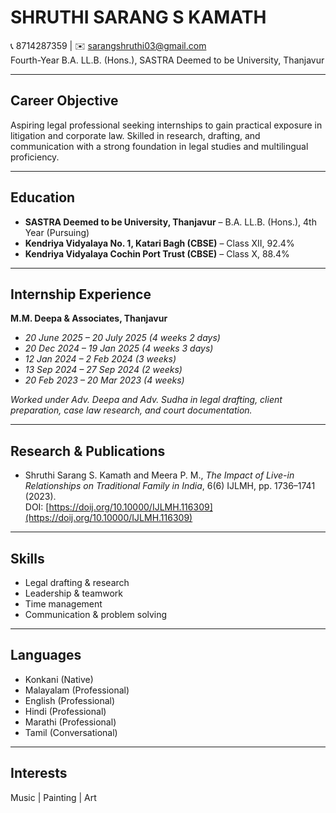 # SHRUTHI SARANG S KAMATH

📞 8714287359 | ✉️ sarangshruthi03@gmail.com  
Fourth-Year B.A. LL.B. (Hons.), SASTRA Deemed to be University, Thanjavur  

---

## Career Objective
Aspiring legal professional seeking internships to gain practical exposure in litigation and corporate law. Skilled in research, drafting, and communication with a strong foundation in legal studies and multilingual proficiency.  

---

## Education
- **SASTRA Deemed to be University, Thanjavur** – B.A. LL.B. (Hons.), 4th Year (Pursuing)  
- **Kendriya Vidyalaya No. 1, Katari Bagh (CBSE)** – Class XII, 92.4%  
- **Kendriya Vidyalaya Cochin Port Trust (CBSE)** – Class X, 88.4%  

---

## Internship Experience
**M.M. Deepa & Associates, Thanjavur**  
- *20 June 2025 – 20 July 2025 (4 weeks 2 days)*  
- *20 Dec 2024 – 19 Jan 2025 (4 weeks 3 days)*  
- *12 Jan 2024 – 2 Feb 2024 (3 weeks)*  
- *13 Sep 2024 – 27 Sep 2024 (2 weeks)*  
- *20 Feb 2023 – 20 Mar 2023 (4 weeks)*  

*Worked under Adv. Deepa and Adv. Sudha in legal drafting, client preparation, case law research, and court documentation.*  

---

## Research & Publications
- Shruthi Sarang S. Kamath and Meera P. M., *The Impact of Live-in Relationships on Traditional Family in India*, 6(6) IJLMH, pp. 1736–1741 (2023).  
  DOI: [https://doij.org/10.10000/IJLMH.116309](https://doij.org/10.10000/IJLMH.116309)  

---

## Skills
- Legal drafting & research  
- Leadership & teamwork  
- Time management  
- Communication & problem solving  

---

## Languages
- Konkani (Native)  
- Malayalam (Professional)  
- English (Professional)  
- Hindi (Professional)  
- Marathi (Professional)  
- Tamil (Conversational)  

---

## Interests
Music | Painting | Art
